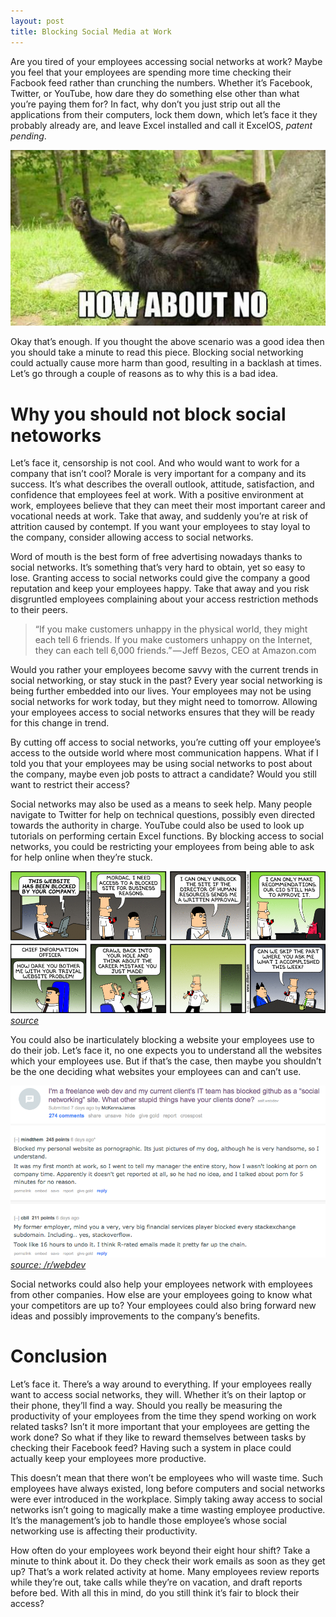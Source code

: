 ```yaml
---
layout: post
title: Blocking Social Media at Work
---
```


Are you tired of your employees accessing social networks at work? Maybe you feel that your employees are spending more time checking their Facbook feed rather than crunching the numbers. Whether it’s Facebook, Twitter, or YouTube, how dare they do something else other than what you’re paying them for? In fact, why don’t you just strip out all the applications from their computers, lock them down, which let’s face it they probably already are, and leave Excel installed and call it ExcelOS, _patent pending_.

![alt text](/images/how-about-no.jpeg "Logo Title Text 1")

Okay that’s enough. If you thought the above scenario was a good idea then you should take a minute to read this piece. Blocking social networking could actually cause more harm than good, resulting in a backlash at times. Let’s go through a couple of reasons as to why this is a bad idea.

# Why you should not block social netoworks

Let’s face it, censorship is not cool. And who would want to work for a company that isn’t cool? Morale is very important for a company and its success. It’s what describes the overall outlook, attitude, satisfaction, and confidence that employees feel at work. With a positive environment at work, employees believe that they can meet their most important career and vocational needs at work. Take that away, and suddenly you’re at risk of attrition caused by contempt. If you want your employees to stay loyal to the company, consider allowing access to social networks.

Word of mouth is the best form of free advertising nowadays thanks to social networks. It’s something that’s very hard to obtain, yet so easy to lose. Granting access to social networks could give the company a good reputation and keep your employees happy. Take that away and you risk disgruntled employees complaining about your access restriction methods to their peers.

> “If you make customers unhappy in the physical world, they might each tell 6 friends. If you make customers unhappy on the Internet, they can each tell 6,000 friends.” — Jeff Bezos, CEO at Amazon.com

Would you rather your employees become savvy with the current trends in social networking, or stay stuck in the past? Every year social networking is being further embedded into our lives. Your employees may not be using social networks for work today, but they might need to tomorrow. Allowing your employees access to social networks ensures that they will be ready for this change in trend.

By cutting off access to social networks, you’re cutting off your employee’s access to the outside world where most communication happens. What if I told you that your employees may be using social networks to post about the company, maybe even job posts to attract a candidate? Would you still want to restrict their access?

Social networks may also be used as a means to seek help. Many people navigate to Twitter for help on technical questions, possibly even directed towards the authority in charge. YouTube could also be used to look up tutorials on performing certain Excel functions. By blocking access to social networks, you could be restricting your employees from being able to ask for help online when they’re stuck.

![alt text](/images/work-site.gif "Logo Title Text 1")
*[source](http://joyreactor.com/post/876142)*

You could also be inarticulately blocking a website your employees use to do their job. Let’s face it, no one expects you to understand all the websites which your employees use. But if that’s the case, then maybe you shouldn’t be the one deciding what websites your employees can and can’t use.

![alt text](/images/reddit-it-block.png "Logo Title Text 1")
*[source: /r/webdev](https://www.reddit.com/r/webdev/comments/7pxeqn/im_a_freelance_web_dev_and_my_current_clients_it/)*

Social networks could also help your employees network with employees from other companies. How else are your employees going to know what your competitors are up to? Your employees could also bring forward new ideas and possibly improvements to the company’s benefits.

# Conclusion

Let’s face it. There’s a way around to everything. If your employees really want to access social networks, they will. Whether it’s on their laptop or their phone, they’ll find a way. Should you really be measuring the productivity of your employees from the time they spend working on work related tasks? Isn’t it more important that your employees are getting the work done? So what if they like to reward themselves between tasks by checking their Facebook feed? Having such a system in place could actually keep your employees more productive.

This doesn’t mean that there won’t be employees who will waste time. Such employees have always existed, long before computers and social networks were ever introduced in the workplace. Simply taking away access to social networks isn’t going to magically make a time wasting employee productive. It’s the management’s job to handle those employee’s whose social networking use is affecting their productivity.

How often do your employees work beyond their eight hour shift? Take a minute to think about it. Do they check their work emails as soon as they get up? That’s a work related activity at home. Many employees review reports while they’re out, take calls while they’re on vacation, and draft reports before bed. With all this in mind, do you still think it’s fair to block their access?
